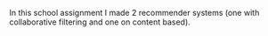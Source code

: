In this school assignment I made 2 recommender systems (one with collaborative filtering and one on content based).

